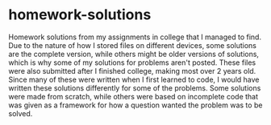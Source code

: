 # homework-solutions
Homework solutions from my assignments in college that I managed to find.
Due to the nature of how I stored files on different devices, some solutions are the complete version, while others might be older versions of solutions, which is why some of my solutions for problems aren't posted. These files were also submitted after I finished college, making most over 2 years old. Since many of these were written when I first learned to code, I would have written these solutions differently for some of the problems.
Some solutions were made from scratch, while others were based on incomplete code that was given as a framework for how a question wanted the problem was to be solved.

